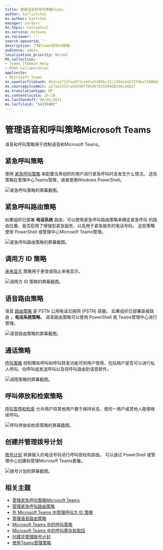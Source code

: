 ```yaml
---
title: 管理语音和呼叫策略Teams
author: karlistites
ms.author: kastites
manager: serdars
ms.topic: conceptual
ms.service: msteams
ms.reviewer: ''
search.appverid: ''
description: 了解Teams和呼叫策略。
audience: admin
localization_priority: Normal
MS.collection:
- Teams_ITAdmin_Help
- M365-collaboration
appliesto:
- Microsoft Teams
ms.openlocfilehash: 0b3cea712fee971ce441e5406bc32c1304c4a53374baf290046945595d3bea1f
ms.sourcegitcommit: a17ad3332ca5d2997f85db7835500d8190c34b2f
ms.translationtype: MT
ms.contentlocale: zh-CN
ms.lasthandoff: 08/05/2021
ms.locfileid: "54335802"
---
```

# <a name="manage-voice-and-calling-policies-in-microsoft-teams"></a>管理语音和呼叫策略Microsoft Teams

语音和呼叫策略用于控制语音和Microsoft Teams。

## <a name="emergency-calling-policies"></a>紧急呼叫策略

使用 [紧急呼叫策略](manage-emergency-calling-policies.md) 来配置当贵组织的用户进行紧急呼叫时会发生什么情况。 这些策略在管理中心Teams管理，或者使用Windows PowerShell。

![紧急呼叫策略的屏幕截图。](media/emergency-calling-policy2.png)

## <a name="emergency-call-routing-policies"></a>紧急呼叫路由策略

如果组织已部署 **电话系统** 路由，可以使用紧急呼叫路由策略来确定紧急呼叫 [](manage-emergency-call-routing-policies.md)的路由位置、是否启用了增强型紧急服务，以及用于紧急服务的电话号码。 这些策略使用 PowerShell 或管理中心Microsoft Teams管理。

![紧急呼叫路由策略的屏幕截图。](media/emergency-call-routing-policy.png)

## <a name="caller-id-policies"></a>调用方 ID 策略

[来电显示](caller-id-policies.md) 策略用于更改或阻止来电显示。

![调用方 ID 策略的屏幕截图。](media/caller-id-policy.png)

## <a name="voice-routing-policies"></a>语音路由策略

语音 [路由策略](manage-voice-routing-policies.md) 是 PSTN 公用电话交换网 (PSTN) 容器。 如果组织已部署直接路由 **，电话系统策略**。 语音路由策略可以使用 PowerShell 或 Teams管理中心进行管理。

![语音路由策略的屏幕截图。](media/voice-routing-policy.png)

## <a name="calling-policies"></a>通话策略

[呼叫策略](teams-calling-policy.md) 控制哪些呼叫和呼叫转发功能可供用户使用，包括用户是否可以进行私人呼叫、向呼叫组发送呼叫以及将呼叫路由到语音邮件。

![调用策略的屏幕截图。](media/calling-policy.png)

## <a name="call-park-and-retrieve-policies"></a>呼叫停放和检索策略

[呼叫暂停和检索](call-park-and-retrieve.md) 允许用户将其他用户置于保持状态，使同一用户或其他人能够继续呼叫。

![呼叫停放和检索策略的屏幕截图。](media/call-park-policy.png)

## <a name="create-and-manage-dial-plans"></a>创建并管理拨号计划

[拨号计划](create-and-manage-dial-plans.md) 转换拨入的电话号码进行呼叫授权和路由。 可以通过 PowerShell 或管理中心创建和管理Microsoft Teams套餐。

![拨号计划的屏幕截图。](media/dial-plans.png)

## <a name="related-topics"></a>相关主题

* [管理紧急呼叫策略Microsoft Teams](manage-emergency-calling-policies.md)
* [管理紧急呼叫路由策略](manage-emergency-call-routing-policies.md)
* [在 Microsoft Teams 中管理呼叫方 ID 策略](caller-id-policies.md)
* [管理语音路由策略](manage-voice-routing-policies.md)
* [Microsoft Teams 中的呼叫策略](teams-calling-policy.md)
* [Microsoft Teams 中的呼叫寄存和取回](call-park-and-retrieve.md)
* [创建并管理拨号计划](create-and-manage-dial-plans.md)
* [使用Teams管理策略](manage-teams-with-policies.md)
